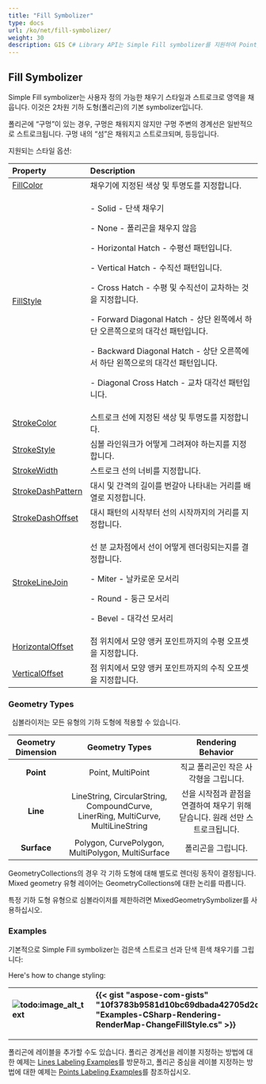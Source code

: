 ```yaml
---
title: "Fill Symbolizer"
type: docs
url: /ko/net/fill-symbolizer/
weight: 30
description: GIS C# Library API는 Simple Fill symbolizer를 지원하여 Point, Line, Surface와 같이 모든 유형의 2차원 기하 도형 폴리곤에 대한 스타일 및 스트로크 채우기를 제공합니다.
---
```


## **Fill Symbolizer**
Simple Fill symbolizer는 사용자 정의 가능한 채우기 스타일과 스트로크로 영역을 채웁니다. 이것은 2차원 기하 도형(폴리곤)의 기본 symbolizer입니다. 

폴리곤에 “구멍”이 있는 경우, 구멍은 채워지지 않지만 구멍 주변의 경계선은 일반적으로 스트로크됩니다. 구멍 내의 “섬”은 채워지고 스트로크되며, 등등입니다.

지원되는 스타일 옵션:

|**Property**|**Description**|
| :- | :- |
|[FillColor](https://reference.aspose.com/gis/net/aspose.gis.rendering.symbolizers/simplefill/properties/fillcolor)|채우기에 지정된 색상 및 투명도를 지정합니다.|
|[FillStyle](https://reference.aspose.com/gis/net/aspose.gis.rendering.symbolizers/simplefill/properties/fillstyle)|<p>- Solid - 단색 채우기</p><p>- None - 폴리곤을 채우지 않음</p><p>- Horizontal Hatch - 수평선 패턴입니다.</p><p>- Vertical Hatch - 수직선 패턴입니다.</p><p>- Cross Hatch - 수평 및 수직선이 교차하는 것을 지정합니다.</p><p>- Forward Diagonal Hatch - 상단 왼쪽에서 하단 오른쪽으로의 대각선 패턴입니다.</p><p>- Backward Diagonal Hatch - 상단 오른쪽에서 하단 왼쪽으로의 대각선 패턴입니다.</p><p>- Diagonal Cross Hatch - 교차 대각선 패턴입니다.</p>|
|[StrokeColor](https://reference.aspose.com/gis/net/aspose.gis.rendering.symbolizers/simplefill/properties/strokecolor)|스트로크 선에 지정된 색상 및 투명도를 지정합니다.|
|[StrokeStyle](https://reference.aspose.com/gis/net/aspose.gis.rendering.symbolizers/simplefill/properties/strokestyle)|심볼 라인워크가 어떻게 그려져야 하는지를 지정합니다.|
|[StrokeWidth](https://reference.aspose.com/gis/net/aspose.gis.rendering.symbolizers/simplefill/properties/strokewidth)|스트로크 선의 너비를 지정합니다.|
|[StrokeDashPattern](https://reference.aspose.com/gis/net/aspose.gis.rendering.symbolizers/simplefill/properties/strokedashpattern)|대시 및 간격의 길이를 번갈아 나타내는 거리를 배열로 지정합니다.|
|[StrokeDashOffset](https://reference.aspose.com/gis/net/aspose.gis.rendering.symbolizers/simplefill/properties/strokedashoffset)|대시 패턴의 시작부터 선의 시작까지의 거리를 지정합니다.|
|[StrokeLineJoin](https://reference.aspose.com/gis/net/aspose.gis.rendering.symbolizers/simplefill/properties/strokelinejoin)|<p>선 분 교차점에서 선이 어떻게 렌더링되는지를 결정합니다.</p><p>- Miter - 날카로운 모서리</p><p>- Round - 둥근 모서리</p><p>- Bevel - 대각선 모서리</p>|
|[HorizontalOffset](https://reference.aspose.com/gis/net/aspose.gis.rendering.symbolizers/simplefill/properties/horizontaloffset)|점 위치에서 모양 앵커 포인트까지의 수평 오프셋을 지정합니다.|
|[VerticalOffset](https://reference.aspose.com/gis/net/aspose.gis.rendering.symbolizers/simplefill/properties/verticaloffset)|점 위치에서 모양 앵커 포인트까지의 수직 오프셋을 지정합니다.|

### **Geometry Types**
` `심볼라이저는 모든 유형의 기하 도형에 적용할 수 있습니다.

|**Geometry Dimension**|**Geometry Types**|**Rendering Behavior**|
| :-: | :-: | :-: |
|**Point**|Point, MultiPoint|직교 폴리곤인 작은 사각형을 그립니다.|
|**Line**|LineString, CircularString, CompoundCurve, LinerRing, MultiCurve, MultiLineString|선을 시작점과 끝점을 연결하여 채우기 위해 닫습니다. 원래 선만 스트로크됩니다.|
|**Surface**|Polygon, CurvePolygon, MultiPolygon, MultiSurface|폴리곤을 그립니다.|

GeometryCollections의 경우 각 기하 도형에 대해 별도로 렌더링 동작이 결정됩니다. Mixed geometry 유형 레이어는 GeometryCollections에 대한 논리를 따릅니다.

특정 기하 도형 유형으로 심볼라이저를 제한하려면 MixedGeometrySymbolizer를 사용하십시오.

### **Examples**
기본적으로 Simple Fill symbolizer는 검은색 스트로크 선과 단색 흰색 채우기를 그립니다:



Here's how to change styling:




|![todo:image_alt_text](fill-symbolizer_1.png)|{{< gist "aspose-com-gists" "10f3783b9581d10bc69dbada42705d2c" "Examples-CSharp-Rendering-RenderMap-ChangeFillStyle.cs" >}}|
| :- | :- |

-----
폴리곤에 레이블을 추가할 수도 있습니다. 폴리곤 경계선을 레이블 지정하는 방법에 대한 예제는 [Lines Labeling Examples](/gis/ko/net/simple-labeling/#simplelabeling-lineslabelingexamples)를 방문하고, 폴리곤 중심을 레이블 지정하는 방법에 대한 예제는 [Points Labeling Examples](/gis/ko/net/simple-labeling/#simplelabeling-pointslabelingexamples)를 참조하십시오.
